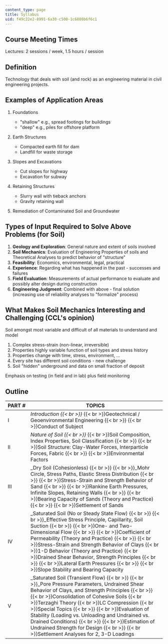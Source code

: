 ```yaml
---
content_type: page
title: Syllabus
uid: f49c22e2-8991-6a30-c500-1c6808b6f6c1
---
```


Course Meeting Times
--------------------

Lectures: 2 sessions / week, 1.5 hours / session

Definition
----------

Technology that deals with soil (and rock) as an engineering material in civil engineering projects.

Examples of Application Areas
-----------------------------

1.  Foundations
    *   "shallow" e.g., spread footings for buildings
    *   "deep" e.g., piles for offshore platform  
          
        
2.  Earth Structures
    *   Compacted earth fill for dam
    *   Landfill for waste storage  
          
        
3.  Slopes and Excavations
    *   Cut slopes for highway
    *   Excavation for subway  
          
        
4.  Retaining Structures
    *   Slurry wall with tieback anchors
    *   Gravity retaining wall  
          
        
5.  Remediation of Contaminated Soil and Groundwater

Types of Input Required to Solve Above Problems (for Soil)
----------------------------------------------------------

1.  **Geology and Exploration**: General nature and extent of soils involved
2.  **Soil Mechanics**: Evaluation of Engineering Properties of soils and Theoretical Analyses to predict behavior of "structure"
3.  **Feasibility**: Economics, environmental, legal, practical
4.  **Experience**: Regarding what has happened in the past - successes and failures
5.  **Field Evaluation**: Measurements of actual performance to evaluate and possibly alter design during construction
6.  **Engineering Judgment**: Combined with above - final solution (increasing use of reliability analyses to "formalize" process)

What Makes Soil Mechanics Interesting and Challenging (CCL's opinion)
---------------------------------------------------------------------

Soil amongst most variable and difficult of all materials to understand and model

1.  Complex stress-strain (non-linear, irreversible)
2.  Properties highly variable function of soil types and stress history
3.  Properties change with time, stress, environment, …
4.  Every site has different soil conditions - new challenge
5.  Soil "hidden" underground and data on small fraction of deposit

Emphasis on testing (in field and in lab) plus field monitoring

Outline
-------

| PART # | TOPICS |
| --- | --- |
| I | _Introduction  {{< br >}}_  {{< br >}}Geotechnical / Geoenvironmental Engineering  {{< br >}}  {{< br >}}Conduct of Subject |
| II | _Nature of Soil  {{< br >}}_  {{< br >}}Soil Composition, Index Properties, Soil Classification  {{< br >}}  {{< br >}}Soil Structure: Clay-Water Forces, Interparticle Forces, Fabric  {{< br >}}  {{< br >}}Environmental Factors |
| III | _Dry Soil (Cohesionless)  {{< br >}}  {{< br >}}_Mohr Circle, Stress Paths, Elastic Stress Distribution  {{< br >}}  {{< br >}}Stress-Strain and Strength Behavior of Sand  {{< br >}}  {{< br >}}Rankine Earth Pressures, Infinite Slopes, Retaining Walls  {{< br >}}  {{< br >}}Bearing Capacity of Sands (Theory and Practice)  {{< br >}}  {{< br >}}Settlement of Sands |
| IV | _Saturated Soil (No or Steady State Flow)  {{< br >}}  {{< br >}}_Effective Stress Principle, Capillarity, Soil Suction  {{< br >}}  {{< br >}}One- and Two-Dimensional Flow  {{< br >}}  {{< br >}}Coefficient of Permeability (Theory and Practice)  {{< br >}}  {{< br >}}Stress-Strain and Strength Behavior of Clays  {{< br >}}1-D Behavior (Theory and Practice)  {{< br >}}Drained Shear Behavior, Strength Principles  {{< br >}}  {{< br >}}Lateral Earth Pressures  {{< br >}}  {{< br >}}Slope Stability and Bearing Capacity |
| V | _Saturated Soil (Transient Flow)  {{< br >}}  {{< br >}}_Pore Pressure Parameters, Undrained Shear Behavior of Clays, and Strength Principles  {{< br >}}  {{< br >}}Consolidation of Cohesive Soils  {{< br >}}Terzaghi Theory  {{< br >}}LC Compression  {{< br >}}Special Topics  {{< br >}}  {{< br >}}Evaluation of Stability (Loading vs. Unloading and Undrained vs. Drained Conditions)  {{< br >}}  {{< br >}}Estimation of Undrained Strength for Design  {{< br >}}  {{< br >}}Settlement Analyses for 2, 3-D Loadings